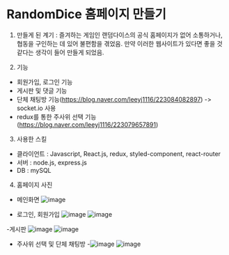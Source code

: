 <h1>RandomDice 홈페이지 만들기</h1>

1. 만들게 된 계기 : 즐겨하는 게임인 랜덤다이스의 공식 홈페이지가 없어 소통하거나, 협동을 구인하는 데 있어 불편함을 겪었음. 만약 이러한 웹사이트가 있다면 좋을 것 같다는 생각이 들어 만들게 되었음.

2. 기능
- 회원가입, 로그인 기능
- 게시판 및 댓글 기능
- 단체 채팅방 기능(https://blog.naver.com/leeyj1116/223084082897) -> socket.io 사용
- redux를 통한 주사위 선택 기능(https://blog.naver.com/leeyj1116/223079657891)

3. 사용한 스킬
- 클라이언트 : Javascript, React.js, redux, styled-component, react-router
- 서버 : node.js, express.js
- DB : mySQL

4. 홈페이지 사진
- 메인화면
![image](https://user-images.githubusercontent.com/73892900/234956557-31038a5b-341c-430c-a877-953e81e3996c.png)

- 로그인, 회원가입
![image](https://user-images.githubusercontent.com/73892900/234956708-d885eaa9-a95b-427d-9900-c47af5a083a3.png)
![image](https://user-images.githubusercontent.com/73892900/234956821-dbe00122-ea66-4ef3-b92c-7f5ce2c5abfa.png)

-게시판
![image](https://user-images.githubusercontent.com/73892900/234956942-1c4f545a-73d5-418d-be60-3b1c178ffc50.png)
![image](https://user-images.githubusercontent.com/73892900/234957097-077cd73e-ed06-4220-b6b4-8d2564ee95c8.png)

- 주사위 선택 및 단체 채팅방
-![image](https://user-images.githubusercontent.com/73892900/234957247-21e01979-5044-41d3-82eb-349e1cf61553.png)
![image](https://user-images.githubusercontent.com/73892900/234957338-ae66c62b-dc49-4383-8b5c-16187a910750.png)
